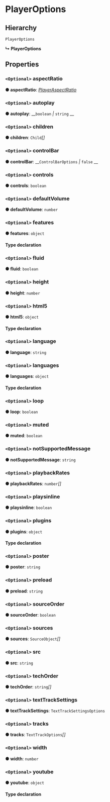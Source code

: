 # PlayerOptions

## Hierarchy

`PlayerOptions`

**↳ PlayerOptions**

## Properties

### `<Optional>` aspectRatio <a id="aspectratio"></a>

**● aspectRatio**: [_PlayerAspectRatio_](./#playeraspectratio)

### `<Optional>` autoplay <a id="autoplay"></a>

**● autoplay**:  __`boolean` _\|_ `string` __

### `<Optional>` children <a id="children"></a>

**● children**: `Child`_\[\]_

### `<Optional>` controlBar <a id="controlbar"></a>

**● controlBar**:  __`ControlBarOptions` _\|_ `false` __

### `<Optional>` controls <a id="controls"></a>

**● controls**: `boolean`

### `<Optional>` defaultVolume <a id="defaultvolume"></a>

**● defaultVolume**: `number`

### `<Optional>` features <a id="features"></a>

**● features**: `object`

#### Type declaration

### `<Optional>` fluid <a id="fluid"></a>

**● fluid**: `boolean`

### `<Optional>` height <a id="height"></a>

**● height**: `number`

### `<Optional>` html5 <a id="html5"></a>

**● html5**: `object`

#### Type declaration

### `<Optional>` language <a id="language"></a>

**● language**: `string`

### `<Optional>` languages <a id="languages"></a>

**● languages**: `object`

#### Type declaration

### `<Optional>` loop <a id="loop"></a>

**● loop**: `boolean`

### `<Optional>` muted <a id="muted"></a>

**● muted**: `boolean`

### `<Optional>` notSupportedMessage <a id="notsupportedmessage"></a>

**● notSupportedMessage**: `string`

### `<Optional>` playbackRates <a id="playbackrates"></a>

**● playbackRates**: `number`_\[\]_

### `<Optional>` playsinline <a id="playsinline"></a>

**● playsinline**: `boolean`

### `<Optional>` plugins <a id="plugins"></a>

**● plugins**: `object`

#### Type declaration

### `<Optional>` poster <a id="poster"></a>

**● poster**: `string`

### `<Optional>` preload <a id="preload"></a>

**● preload**: `string`

### `<Optional>` sourceOrder <a id="sourceorder"></a>

**● sourceOrder**: `boolean`

### `<Optional>` sources <a id="sources"></a>

**● sources**: `SourceObject`_\[\]_

### `<Optional>` src <a id="src"></a>

**● src**: `string`

### `<Optional>` techOrder <a id="techorder"></a>

**● techOrder**: `string`_\[\]_

### `<Optional>` textTrackSettings <a id="texttracksettings"></a>

**● textTrackSettings**: `TextTrackSettingsOptions`

### `<Optional>` tracks <a id="tracks"></a>

**● tracks**: `TextTrackOptions`_\[\]_

### `<Optional>` width <a id="width"></a>

**● width**: `number`

### `<Optional>` youtube <a id="youtube"></a>

**● youtube**: `object`

#### Type declaration


